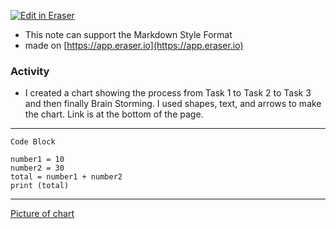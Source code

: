 [![Edit in Eraser](https://firebasestorage.googleapis.com/v0/b/second-petal-295822.appspot.com/o/images%2Fgithub%2FOpen%20in%20Eraser.svg?alt=media&token=968381c8-a7e7-472a-8ed6-4a6626da5501)](https://app.eraser.io/workspace/7CqhoVYZSNOZEk4HqHP8)
- This note can support the Markdown Style Format 
- made on [﻿https://app.eraser.io](https://app.eraser.io) 


### Activity
- I created a chart showing the process from Task 1 to Task 2 to Task 3 and then finally Brain Storming. I used shapes, text, and arrows to make the chart. Link is at the bottom of the page.
---

```
Code Block

number1 = 10
number2 = 30
total = number1 + number2
print (total) 
```
---

[﻿Picture of chart ](https://app.eraser.io/workspace/7CqhoVYZSNOZEk4HqHP8?elements=LFToK2oM-vStpyRlQ9CSnA) 

## 









<!--- Eraser file: https://app.eraser.io/workspace/7CqhoVYZSNOZEk4HqHP8 --->